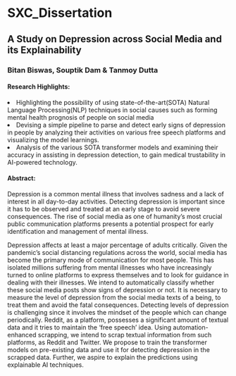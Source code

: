 # SXC_Dissertation
## A Study on Depression across Social Media and its Explainability
### Bitan Biswas, Souptik Dam & Tanmoy Dutta

#### Research Highlights:
<li> Highlighting the possibility of using state-of-the-art(SOTA) Natural Language Processing(NLP) techniques in social causes such as forming mental health prognosis of people on social media
<li> Devising a simple pipeline to parse and detect early signs of depression in people by analyzing their activities on various free speech platforms and visualizing the model learnings.
<li> Analysis of the various SOTA transformer models and examining their accuracy in assisting in depression detection, to gain medical trustability in AI-powered technology.

#### Abstract:
Depression is a common mental illness that involves sadness and a lack of interest in all day-to-day activities. Detecting depression is important since it has to be observed and treated at an early stage to avoid severe consequences. The rise of social media as one of humanity’s most crucial public communication platforms presents a potential prospect for early identification and management of mental illness.

Depression affects at least a major percentage of adults critically. Given the pandemic’s social distancing regulations across the world, social media has become the primary mode of communication for most people. This has isolated millions suffering from mental illnesses who have increasingly turned to online platforms to express themselves and to look for guidance in dealing with their illnesses. We intend to automatically classify whether these social media posts show signs of depression or not. It is necessary to measure the level of depression from the social media texts of a being, to treat them and avoid the fatal consequences. Detecting levels of depression is challenging since it involves the mindset of the people which can change periodically. Reddit, as a platform, possesses a significant amount of textual data and it tries to maintain the ‘free speech’ idea. Using automation-enhanced scrapping, we intend to scrap textual information from such platforms, as Reddit and Twitter. We propose to train the transformer models on pre-existing data and use it for detecting depression in the scrapped data. Further, we aspire to explain the predictions using explainable AI techniques.

